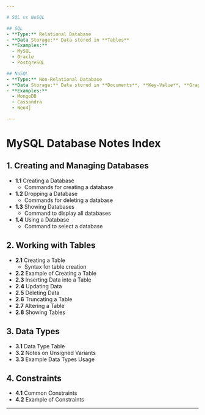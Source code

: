 ```yaml
---

# SQL vs NoSQL

## SQL
- **Type:** Relational Database
- **Data Storage:** Data stored in **Tables**
- **Examples:**
  - MySQL
  - Oracle
  - PostgreSQL

## NoSQL
- **Type:** Non-Relational Database
- **Data Storage:** Data stored in **Documents**, **Key-Value**, **Graphs**, etc.
- **Examples:**
  - MongoDB
  - Cassandra
  - Neo4j

---
```


# MySQL Database Notes Index

## 1. Creating and Managing Databases
- **1.1** Creating a Database
  - Commands for creating a database
- **1.2** Dropping a Database
  - Commands for deleting a database
- **1.3** Showing Databases
  - Command to display all databases
- **1.4** Using a Database
  - Command to select a database

## 2. Working with Tables
- **2.1** Creating a Table
  - Syntax for table creation
- **2.2** Example of Creating a Table
- **2.3** Inserting Data into a Table
- **2.4** Updating Data
- **2.5** Deleting Data
- **2.6** Truncating a Table
- **2.7** Altering a Table
- **2.8** Showing Tables

## 3. Data Types
- **3.1** Data Type Table
- **3.2** Notes on Unsigned Variants
- **3.3** Example Data Types Usage

## 4. Constraints
- **4.1** Common Constraints
- **4.2** Example of Constraints

---
